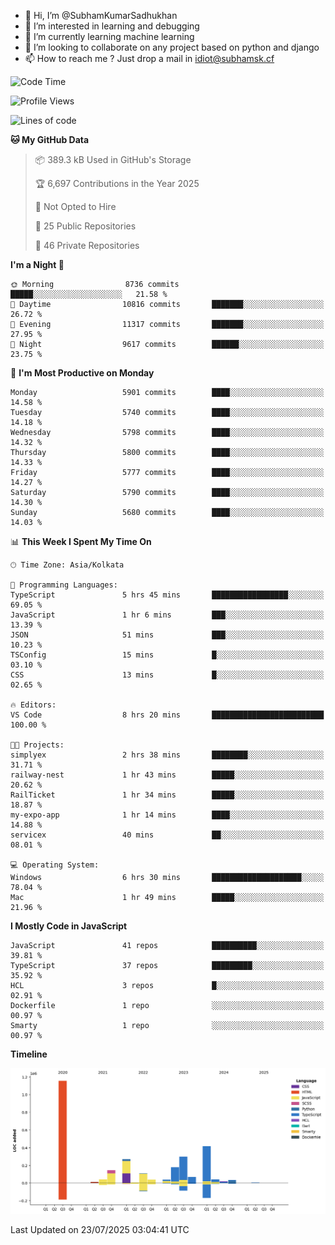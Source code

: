 - 👋 Hi, I’m @SubhamKumarSadhukhan
- 👀 I’m interested in learning and debugging
- 🌱 I’m currently learning machine learning
- 💞️ I’m looking to collaborate on any project based on python and django
- 📫 How to reach me ?
      Just drop a mail in idiot@subhamsk.cf

<!---
SubhamKumarSadhukhan/SubhamKumarSadhukhan is a ✨ special ✨ repository because its `README.md` (this file) appears on your GitHub profile.
You can click the Preview link to take a look at your changes.
--->


<!--START_SECTION:waka-->
![Code Time](http://img.shields.io/badge/Code%20Time-3%2C006%20hrs%207%20mins-blue)

![Profile Views](http://img.shields.io/badge/Profile%20Views-0-blue)

![Lines of code](https://img.shields.io/badge/From%20Hello%20World%20I%27ve%20Written-2.9%20million%20lines%20of%20code-blue)

**🐱 My GitHub Data** 

> 📦 389.3 kB Used in GitHub's Storage 
 > 
> 🏆 6,697 Contributions in the Year 2025
 > 
> 🚫 Not Opted to Hire
 > 
> 📜 25 Public Repositories 
 > 
> 🔑 46 Private Repositories 
 > 
**I'm a Night 🦉** 

```text
🌞 Morning                8736 commits        █████░░░░░░░░░░░░░░░░░░░░   21.58 % 
🌆 Daytime                10816 commits       ███████░░░░░░░░░░░░░░░░░░   26.72 % 
🌃 Evening                11317 commits       ███████░░░░░░░░░░░░░░░░░░   27.95 % 
🌙 Night                  9617 commits        ██████░░░░░░░░░░░░░░░░░░░   23.75 % 
```
📅 **I'm Most Productive on Monday** 

```text
Monday                   5901 commits        ████░░░░░░░░░░░░░░░░░░░░░   14.58 % 
Tuesday                  5740 commits        ████░░░░░░░░░░░░░░░░░░░░░   14.18 % 
Wednesday                5798 commits        ████░░░░░░░░░░░░░░░░░░░░░   14.32 % 
Thursday                 5800 commits        ████░░░░░░░░░░░░░░░░░░░░░   14.33 % 
Friday                   5777 commits        ████░░░░░░░░░░░░░░░░░░░░░   14.27 % 
Saturday                 5790 commits        ████░░░░░░░░░░░░░░░░░░░░░   14.30 % 
Sunday                   5680 commits        ████░░░░░░░░░░░░░░░░░░░░░   14.03 % 
```


📊 **This Week I Spent My Time On** 

```text
🕑︎ Time Zone: Asia/Kolkata

💬 Programming Languages: 
TypeScript               5 hrs 45 mins       █████████████████░░░░░░░░   69.05 % 
JavaScript               1 hr 6 mins         ███░░░░░░░░░░░░░░░░░░░░░░   13.39 % 
JSON                     51 mins             ███░░░░░░░░░░░░░░░░░░░░░░   10.23 % 
TSConfig                 15 mins             █░░░░░░░░░░░░░░░░░░░░░░░░   03.10 % 
CSS                      13 mins             █░░░░░░░░░░░░░░░░░░░░░░░░   02.65 % 

🔥 Editors: 
VS Code                  8 hrs 20 mins       █████████████████████████   100.00 % 

🐱‍💻 Projects: 
simplyex                 2 hrs 38 mins       ████████░░░░░░░░░░░░░░░░░   31.71 % 
railway-nest             1 hr 43 mins        █████░░░░░░░░░░░░░░░░░░░░   20.62 % 
RailTicket               1 hr 34 mins        █████░░░░░░░░░░░░░░░░░░░░   18.87 % 
my-expo-app              1 hr 14 mins        ████░░░░░░░░░░░░░░░░░░░░░   14.88 % 
servicex                 40 mins             ██░░░░░░░░░░░░░░░░░░░░░░░   08.01 % 

💻 Operating System: 
Windows                  6 hrs 30 mins       ████████████████████░░░░░   78.04 % 
Mac                      1 hr 49 mins        █████░░░░░░░░░░░░░░░░░░░░   21.96 % 
```

**I Mostly Code in JavaScript** 

```text
JavaScript               41 repos            ██████████░░░░░░░░░░░░░░░   39.81 % 
TypeScript               37 repos            █████████░░░░░░░░░░░░░░░░   35.92 % 
HCL                      3 repos             █░░░░░░░░░░░░░░░░░░░░░░░░   02.91 % 
Dockerfile               1 repo              ░░░░░░░░░░░░░░░░░░░░░░░░░   00.97 % 
Smarty                   1 repo              ░░░░░░░░░░░░░░░░░░░░░░░░░   00.97 % 
```



**Timeline**

![Lines of Code chart](https://raw.githubusercontent.com/SubhamKumarSadhukhan/SubhamKumarSadhukhan/main/assets/bar_graph.png)


 Last Updated on 23/07/2025 03:04:41 UTC
<!--END_SECTION:waka-->
